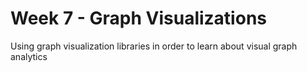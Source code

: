 # Week 7 - Graph Visualizations

Using graph visualization libraries in order to learn about visual graph analytics